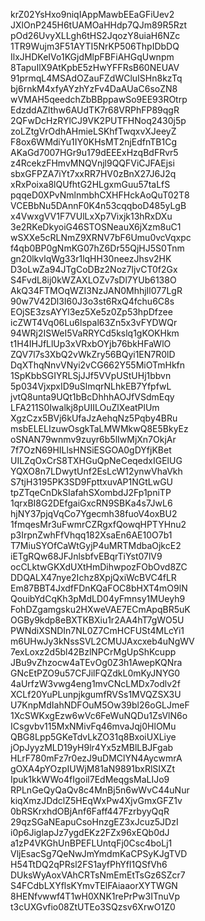 krZ02YsHxo9niqIAppMawbEEaGFiUev2
JXlOnP245H6tUAMOaHHdp7QJm89R5Rzt
pOd26UvyXLLgh6tHS2JqozY8uiaH6NZc
1TR9Wujm3F51AYTI5NrKP506ThpIDbDQ
IlxJHDKeIVo1KGjdMlpFBFiAHGqUwnpm
8TapuIlX9AtKpbE5zHwYFFRsB60NEUAV
91prmqL4MSAdOZauFZdWCluISHn8kzTq
bj6rnkM4xfyAYzhYzFv4DaAUaC6soZN8
wVMAH5qeedchZbBBppawSo9EE93ROtrp
EdzddAZlthw6AUdTK7r68VRPhFP89qgR
2QFwDcHzRYlCJ9VK2PUTFHNoq2430j5p
zoLZtgVrOdhAHmieLSKhfTwqxvXJeeyZ
F8ox6WMdiYu1IY0KHsMT2njEdfnTB1Cg
AKaGd7007HGr9u179dEEExHzqBdFRvr5
z4RcekzFHmvMNQVnjl9QQFViCJFAEjsi
sbxGFPZA7iYt7xxRR7HV0zBnX27J6J2q
xRxPoixa8lQUfhtG2HLgxmGuu57taLfS
pqqeD0XPvNmlnmbhCXHFHckAoQuT02T8
VCEBbNu5DAnnF0K4n53cqqboD485yLgB
x4VwxgVV1F7VUlLxXp7Vixjk13hRxDXu
3e2RKeDkyoiG46STOSNeauX6jXzm8uC1
wSXXe5cRLNmZ9XRNV7bF6Umu0vcVqxpc
f4qb0BP0gNmKG07hZ6Dr55QjHJ5S0Tnm
gn20lkvlqWg33r1lqHH30neezJhsv2HK
D3oLwZa94JTgCoDBz2Noz7ljvCT0f2Gx
S4FvdL8ij0kWZAXLOZv7sDl7YUb6138O
AkQ34FTMOqWZI3NzJAN0MhhjIl077LgR
90w7V42Dl3I60J3o3st6RxQ4fchu6C8s
EOjSE3zsAYYl3ez5Xe5z0Zp53hpDfzee
icZWT4Vq06Lu6lspal63Zn5x3vFYDWQr
94WRj2ISWeI5VaRRYCd5kslq1gKOKHkm
t1H4IHJfLlUp3xVRxbOYjb76bkHFaWlO
ZQV7l7s3XbQ2vWkZry56BQyi1EN7R0lD
DqXThqNnvVNyi2vCG662Y55MiOTmHkfn
1SpKbbSGIYRLSjJJf5VVpUStUHj1bbvn
5p034VjxpxID9uSlmqrNLhkEB7YfpfwL
jvtQ8unta9UQt1bBcDhhhAOJfVSdmEqy
LFA211S0Iwalkj8pUIILOuZlXeatPlUm
XgzCzx5BVj6kUfaJzAehqNz5Pqby4BRu
msbELELIzuwOsgkTaLMWMkwQ8E5BkyEz
oSNAN79wnmv9zuyr6b5lIwMjXn7OkjAr
7f7OzN69HILlsHNSiESGOA0gDYfjKBet
UILZqOxCrS8TXHGuQpNeCeqedxIGElUG
YQXO8n7LDwytUnf2EsLcW12ynwVhaVkh
S7tjH3195PK3SD9FpttxuvAP1NGtLwGU
tpZTqeCnDkSIafahSXombdJ2Fp1pniTP
1qrxBI8G2DEfgaiGxcRN9SBKa4s7JwL6
hjNY37pjqVqCo7Ygecmh38fuoV4oxBU2
1fmqesMr3uFwmrCZRgxfQowqHPTYHnu2
p3IrpnZwhFfVhqq182XsaEn6AE10O7b1
T7MiuSYOfCaWtGyjP4uMRTMdbaOjkcE2
iETgRQw68JFJnlsbfvEBqrTiYst07lV9
ocCLktwGKXdUXtHmDihwpozFObOvd8ZC
DDQALX47nye2Ichz8XpjQxiWcBVC4fLR
Em87BBT4JxdfFDnKQaFOC8bHXT4mO9lN
QouibYdCqKh3pMdLD04yFmnsy1MUeyh9
FohDZgamgsku2HXweVAE7ECmApqBR5uK
OGBy9kdp8eBXTKBXiu1r2AA4hT7gWO5U
PWNdiXSNDIn7NL0Z7CmHCFUSt4MLcYi1
m6UHwJy3kNssSVL2CMUJAxcxeb4uNgWV
7exLoxz2d5bl42BzlNPCrMgUpShKcupp
JBu9vZhzocw4aTEvOg0Z3h1AwepKQNra
GNcEtPZO9u57CFJilFQZdkL0mKyJNYG0
4aUrfzW3vwg4eng1mvCNcLMDx7odlv2f
XCLf20YuPLunpjkgumfRVSs1MVQZSX3U
U7KnpMdIahNDFOuM5Ow39bl26oGLJmeF
1XcSWKxgEzw6wVc6FeWuNQDu1ZsVlN6o
ICsgvbv115MxNMivFq46mvaJqj0HlOMu
QBG8Lpp5GKeTdvLkZO31q8BxoiUXLiye
jOpJyyzMLD19yH9lr4Yx5zMBlLBJFgab
HLrF780mFz7r0ezJ9uDMClYN4AycwmrA
gOXA4pYOzpIUWjM81aN9891bxRlSIXZt
Ipuk1kkWWo4fIgoil7EdMeqgsMaLIJo9
RPLnGeQyQaQv8c4MnBj5n6wWvC44uNur
kiqXmzJDdclZ5HEqWxPw4XjvGmxGFZ1v
0bRSKrxhdOBjAnf6Faff447FzrbyyQqR
29qzSGaNEapuCsoHnzgEZ3xJcuz5JDzI
i0p6JiglapJz7ygdEKz2FZx96xEQb0dJ
a1zP4VKGhUnBPEFLUntqFj0Csc4boLj1
VljEsacSg7QeNwJmYmdmKaCPSyKJgTVD
H54TtDQ2qPRsl2FS1ayfPhYfI1QSfVh6
DUksWyAoxVAhCRTsNmEmEtTsGz6SZcr7
S4FCdbLXYflsKYmvTElFAiaaorXYTWGN
8HENfvwwf4T1wH0XNK1rePrPw3ITnuVp
t3cUXGvfio08ZtUTEo3SQzsv6XrwO1Z0
